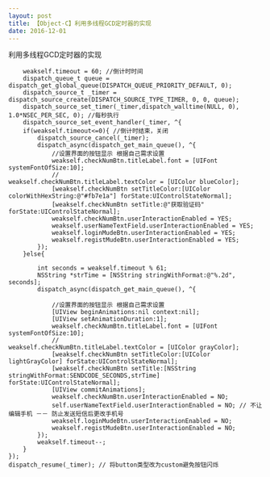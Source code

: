 ```yaml
---
layout: post
title: 【Object-C】利用多线程GCD定时器的实现
date: 2016-12-01
---
```

利用多线程GCD定时器的实现

        weakself.timeout = 60; //倒计时时间
        dispatch_queue_t queue = dispatch_get_global_queue(DISPATCH_QUEUE_PRIORITY_DEFAULT, 0);
        dispatch_source_t _timer = dispatch_source_create(DISPATCH_SOURCE_TYPE_TIMER, 0, 0, queue);
        dispatch_source_set_timer(_timer,dispatch_walltime(NULL, 0), 1.0*NSEC_PER_SEC, 0); //每秒执行
        dispatch_source_set_event_handler(_timer, ^{
        if(weakself.timeout<=0){ //倒计时结束，关闭
            dispatch_source_cancel(_timer);
            dispatch_async(dispatch_get_main_queue(), ^{
                //设置界面的按钮显示 根据自己需求设置
                weakself.checkNumBtn.titleLabel.font = [UIFont systemFontOfSize:10];
                //                weakself.checkNumBtn.titleLabel.textColor = [UIColor blueColor];
                [weakself.checkNumBtn setTitleColor:[UIColor colorWithHexString:@"#fb7e1a"] forState:UIControlStateNormal];
                [weakself.checkNumBtn setTitle:@"获取验证码" forState:UIControlStateNormal];
                weakself.checkNumBtn.userInteractionEnabled = YES;
                weakself.userNameTextField.userInteractionEnabled = YES;
                weakself.loginMudeBtn.userInteractionEnabled = YES;
                weakself.registMudeBtn.userInteractionEnabled = YES;
            });
        }else{

            int seconds = weakself.timeout % 61;
            NSString *strTime = [NSString stringWithFormat:@"%.2d", seconds];
            dispatch_async(dispatch_get_main_queue(), ^{

                //设置界面的按钮显示 根据自己需求设置
                [UIView beginAnimations:nil context:nil];
                [UIView setAnimationDuration:1];
                weakself.checkNumBtn.titleLabel.font = [UIFont systemFontOfSize:10];
                //                weakself.checkNumBtn.titleLabel.textColor = [UIColor grayColor];
                [weakself.checkNumBtn setTitleColor:[UIColor lightGrayColor] forState:UIControlStateNormal];
                [weakself.checkNumBtn setTitle:[NSString stringWithFormat:SENDCODE_SECONDS,strTime] forState:UIControlStateNormal];
                [UIView commitAnimations];
                weakself.checkNumBtn.userInteractionEnabled = NO;
                self.userNameTextField.userInteractionEnabled = NO; // 不让编辑手机 －－ 防止发送短信后更改手机号
                weakself.loginMudeBtn.userInteractionEnabled = NO;
                weakself.registMudeBtn.userInteractionEnabled = NO;
            });
            weakself.timeout--;
        }
    });
    dispatch_resume(_timer); // 将button类型改为custom避免按钮闪烁